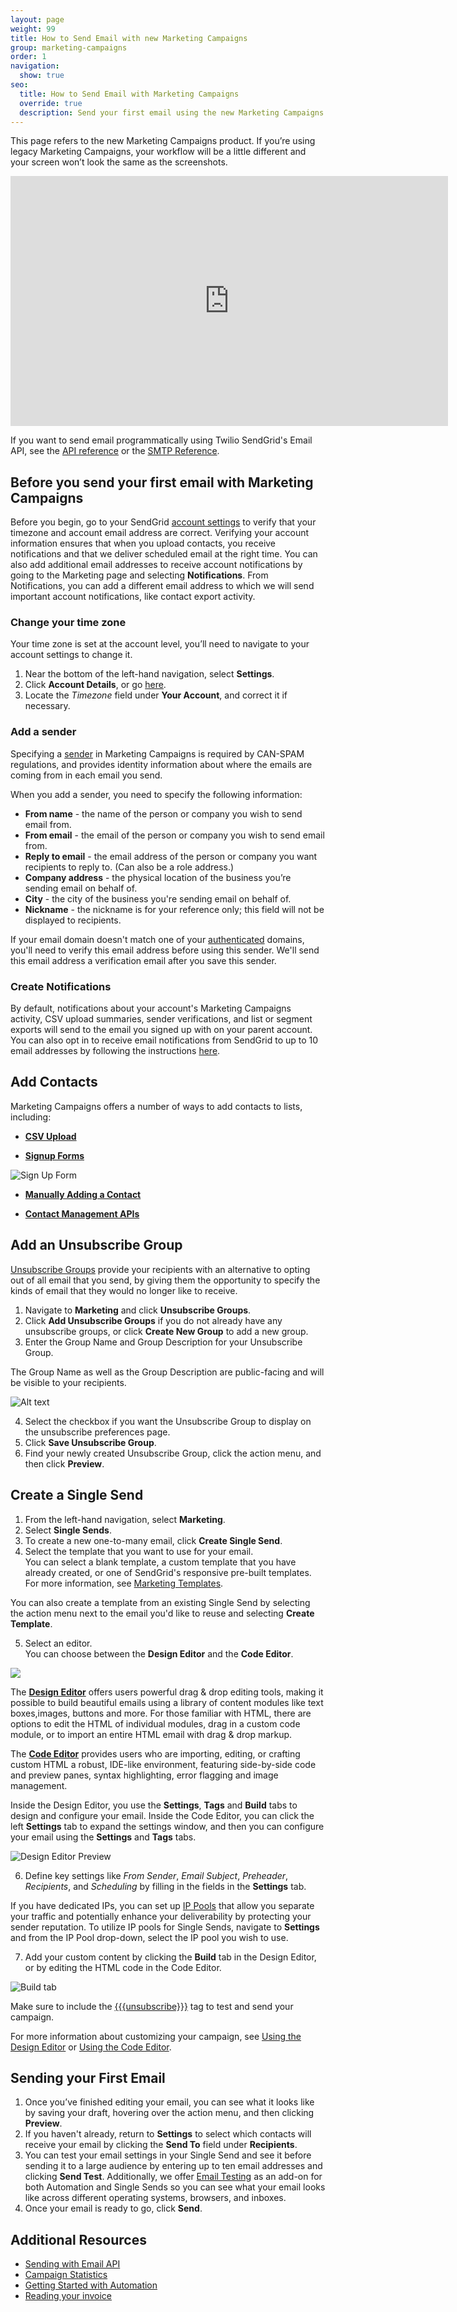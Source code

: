```yaml
---
layout: page
weight: 99
title: How to Send Email with new Marketing Campaigns
group: marketing-campaigns
order: 1
navigation:
  show: true
seo:
  title: How to Send Email with Marketing Campaigns
  override: true
  description: Send your first email using the new Marketing Campaigns tool.
---
```

<call-out>

This page refers to the new Marketing Campaigns product. If you’re using legacy Marketing Campaigns, your workflow will be a little different and your screen won’t look the same as the screenshots.

</call-out>

<iframe src="https://player.vimeo.com/video/305551346" width="700" height="400" frameborder="0" webkitallowfullscreen mozallowfullscreen allowfullscreen></iframe>

<call-out>

If you want to send email programmatically using Twilio SendGrid's Email API, see the [API reference]({{root_url}}/api-reference/) or the [SMTP Reference]({{root_url}}/for-developers/sending-email/getting-started-smtp/).

</call-out>

##     Before you send your first email with Marketing Campaigns

<call-out type="warning">

Before you begin, go to your SendGrid [account settings](https://app.sendgrid.com/settings/account) to verify that your timezone and account email address are correct. Verifying your account information ensures that when you upload contacts, you receive notifications and that we deliver scheduled email at the right time. You can also add additional email addresses to receive account notifications by going to the Marketing page and selecting **Notifications**. From Notifications, you can add a different email address to which we will send important account notifications, like contact export activity.

</call-out>

###  Change your time zone

Your time zone is set at the account level, you’ll need to navigate to your account settings to change it.


1. Near the bottom of the left-hand navigation, select **Settings**.
1. Click **Account Details**, or go [here](https://app.sendgrid.com/settings/account).
1. Locate the *Timezone* field under **Your Account**, and correct it if necessary.

### Add a sender

Specifying a [sender]({{root_url}}/ui/sending-email/senders/) in Marketing Campaigns is required by CAN-SPAM regulations, and provides identity information about where the emails are coming from in each email you send.

When you add a sender, you need to specify the following information:

- **From name** - the name of the person or company you wish to send email from.
- **From email** - the email of the person or company you wish to send email from.
- **Reply to email** - the email address of the person or company you want recipients to reply to. (Can also be a role address.)
- **Company address** - the physical location of the business you’re sending email on behalf of.
- **City** - the city of the business you're sending email on behalf of.
- **Nickname** - the nickname is for your reference only; this field will not be displayed to recipients.

<call-out>

If your email domain doesn't match one of your [authenticated]({{root_url}}/ui/account-and-settings/how-to-set-up-domain-authentication/) domains, you'll need to verify this email address before using this sender. We'll send this email address a verification email after you save this sender.

</call-out>

### Create Notifications

By default, notifications about your account's Marketing Campaigns activity, CSV upload summaries, sender verifications, and list or segment exports will send to the email you signed up with on your parent account. You can also opt in to receive email notifications from SendGrid to up to 10 email addresses by following the instructions [here]({{root_url}}/ui/account-and-settings/notifications/).

## Add Contacts

Marketing Campaigns offers a number of ways to add contacts to lists, including:

- [**CSV Upload**]({{root_url}}/ui/managing-contacts/create-and-manage-contacts/#upload-a-csv/)

- [**Signup Forms**]({{root_url}}/ui/managing-contacts/create-and-manage-contacts/#create-a-signup-form/)

![]({{root_url}}/img/sign-up-form.png "Sign Up Form")

- [**Manually Adding a Contact**]({{root_url}/https://sendgrid.com/docs/ui/managing-contacts/create-and-manage-contacts/#add-manually)

- [**Contact Management APIs**](https://sendgrid.api-docs.io/v3.0/contacts/)

## Add an Unsubscribe Group

[Unsubscribe Groups]({{root_url}}/ui/sending-email/create-and-manage-unsubscribe-groups/) provide your recipients with an alternative to opting out of all email that you send, by giving them the opportunity to specify the kinds of email that they would no longer like to receive.

1. Navigate to **Marketing** and click **Unsubscribe Groups**.
1. Click **Add Unsubscribe Groups** if you do not already have any unsubscribe groups, or click **Create New Group** to add a new group.
1. Enter the Group Name and Group Description for your Unsubscribe Group.

<call-out type="warning">

The Group Name as well as the Group Description are public-facing and will be visible to your recipients.

</call-out>

![]({{root_url}}/img/unsubscribe-group-example.png "Alt text")

4. Select the checkbox if you want the Unsubscribe Group to display on the unsubscribe preferences page.
5. Click **Save Unsubscribe Group**.
6. Find your newly created Unsubscribe Group, click the action menu, and then click **Preview**.

## Create a Single Send

1. From the left-hand navigation, select **Marketing**.
1. Select **Single Sends**.
1. To create a new one-to-many email, click **Create Single Send**.
1. Select the template that you want to use for your email.
<br> You can select a blank template, a custom template that you have already created, or one of SendGrid's responsive pre-built templates. For more information, see [Marketing Templates]({{root_url}}/ui/sending-email/working-with-marketing-templates/).

<call-out>

You can also create a template from an existing Single Send by selecting the action menu next to the email you'd like to reuse and selecting **Create Template**.

</call-out>

5. Select an editor.
<br> You can choose between the **Design Editor** and the **Code Editor**.

![]({{root_url}}/img/choose-editor.png)

<call-out>

The [**Design Editor**]({{root_url}}/ui/sending-email/editor/#the-design-editor) offers users powerful drag & drop editing tools, making it possible to build beautiful emails using a library of content modules like text boxes,images, buttons and more. For those familiar with HTML, there are options to edit the HTML of individual modules, drag in a custom code module, or to import an entire HTML email with drag & drop markup.

The [**Code Editor**]({{root_url}}/ui/sending-email/editor/#the-code-editor) provides users who are importing, editing, or crafting custom HTML a robust, IDE-like environment, featuring side-by-side code and preview panes, syntax highlighting, error flagging and image management.

</call-out>

Inside the Design Editor, you use the **Settings**, **Tags** and **Build** tabs to design and configure your email.
Inside the Code Editor, you can click the left **Settings** tab to expand the settings window, and then you can configure your email using the **Settings** and **Tags** tabs.

![]({{root_url}}/img/design-editor-preview.png "Design Editor Preview")

6. Define key settings like *From Sender*, *Email Subject*, *Preheader*, *Recipients*, and *Scheduling* by filling in the fields in the **Settings** tab.

<call-out>

If you have dedicated IPs, you can set up [IP Pools]({{root_url}}/ui/account-and-settings/ip-pools/) that allow you separate your traffic and potentially enhance your deliverability by protecting your sender reputation. To utilize IP pools for Single Sends, navigate to **Settings** and from the IP Pool drop-down, select the IP pool you wish to use.

</call-out>

7. Add your custom content by clicking the **Build** tab in the Design Editor, or by editing the HTML code in the Code Editor.

![]({{root_url}}/img/build-tab.png "Build tab")

<call-out>

Make sure to include the [{{{unsubscribe}}}]({{root_url}}/ui/sending-email/create-and-manage-unsubscribe-groups/) tag to test and send your campaign.

For more information about customizing your campaign, see [Using the Design Editor]({{root_url}}/ui/sending-email/editor/#the-design-editor) or [Using the Code Editor]({{root_url}}/ui/sending-email/editor/#the-code-editor).

</call-out>

## Sending your First Email

1. Once you’ve finished editing your email, you can see what it looks like by saving your draft, hovering over the action menu, and then clicking **Preview**.
2. If you haven't already, return to **Settings** to select which contacts will receive your email by clicking the **Send To** field under **Recipients**.
3. You can test your email settings in your Single Send and see it before sending it to a large audience by entering up to ten email addresses and clicking **Send Test**. Additionally, we offer [Email Testing]({{root_url}}/ui/sending-email/email-testing/) as an add-on for both Automation and Single Sends so you can see what your email looks like across different operating systems, browsers, and inboxes.
4. Once your email is ready to go, click **Send**.

 ##	Additional Resources

- [Sending with Email API]({{root_url}}/for-developers/sending-email/api-getting-started/)
- [Campaign Statistics]({{root_url}}/ui/analytics-and-reporting/marketing-campaigns-stats/)
- [Getting Started with Automation]({{root_url}}/ui/sending-email/getting-started-with-automation/)
- [Reading your invoice]({{root_url}}/ui/account-and-settings/reading-your-invoice/)

